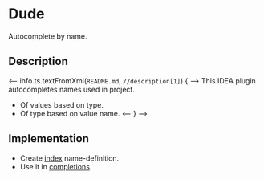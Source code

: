 # Dude
Autocomplete by name.

## Description
<-- info.ts.textFromXml(`README.md`, `//description[1]`) { -->
This IDEA plugin autocompletes names used in project.
- Of values based on type.
- Of type based on value name.
<-- } -->

## Implementation
- Create [index](./src/main/java/gl/ro/guess_idea/index) name-definition.
- Use it in [completions](./src/main/java/gl/ro/guess_idea/completion).